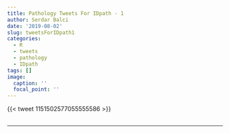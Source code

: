 ```yaml
---
title: Pathology Tweets For IDpath - 1
author: Serdar Balci
date: '2019-08-02'
slug: tweetsForIDpath1
categories:
  - R
  - tweets
  - pathology
  - IDpath
tags: []
image:
  caption: ''
  focal_point: ''
---
```



{{< tweet 1151502577055555586 >}}
<br>
<br>
<hr>
